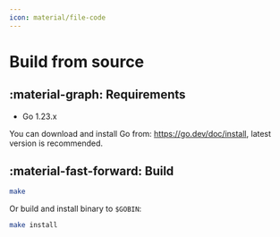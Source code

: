 ```yaml
---
icon: material/file-code
---
```


# Build from source

## :material-graph: Requirements

* Go 1.23.x

You can download and install Go from: https://go.dev/doc/install, latest version is recommended.

## :material-fast-forward: Build

```bash
make
```

Or build and install binary to `$GOBIN`:

```bash
make install
```
